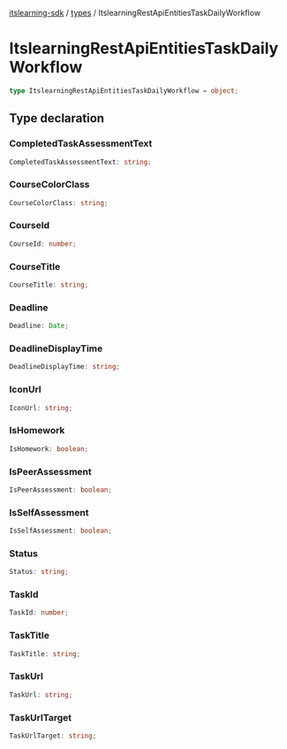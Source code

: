[itslearning-sdk](../../modules.md) / [types](../index.md) / ItslearningRestApiEntitiesTaskDailyWorkflow

# ItslearningRestApiEntitiesTaskDailyWorkflow

```ts
type ItslearningRestApiEntitiesTaskDailyWorkflow = object;
```

## Type declaration

### CompletedTaskAssessmentText

```ts
CompletedTaskAssessmentText: string;
```

### CourseColorClass

```ts
CourseColorClass: string;
```

### CourseId

```ts
CourseId: number;
```

### CourseTitle

```ts
CourseTitle: string;
```

### Deadline

```ts
Deadline: Date;
```

### DeadlineDisplayTime

```ts
DeadlineDisplayTime: string;
```

### IconUrl

```ts
IconUrl: string;
```

### IsHomework

```ts
IsHomework: boolean;
```

### IsPeerAssessment

```ts
IsPeerAssessment: boolean;
```

### IsSelfAssessment

```ts
IsSelfAssessment: boolean;
```

### Status

```ts
Status: string;
```

### TaskId

```ts
TaskId: number;
```

### TaskTitle

```ts
TaskTitle: string;
```

### TaskUrl

```ts
TaskUrl: string;
```

### TaskUrlTarget

```ts
TaskUrlTarget: string;
```
